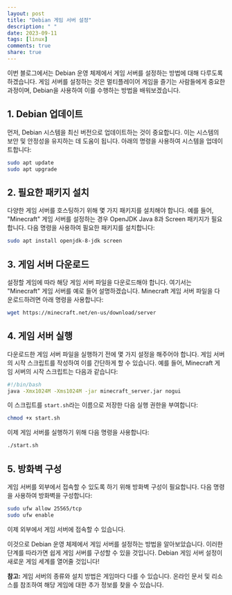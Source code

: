 ```yaml
---
layout: post
title: "Debian 게임 서버 설정"
description: " "
date: 2023-09-11
tags: [linux]
comments: true
share: true
---
```


이번 블로그에서는 Debian 운영 체제에서 게임 서버를 설정하는 방법에 대해 다루도록 하겠습니다. 게임 서버를 설정하는 것은 멀티플레이어 게임을 즐기는 사람들에게 중요한 과정이며, Debian을 사용하여 이를 수행하는 방법을 배워보겠습니다.

## 1. Debian 업데이트

먼저, Debian 시스템을 최신 버전으로 업데이트하는 것이 중요합니다. 이는 시스템의 보안 및 안정성을 유지하는 데 도움이 됩니다. 아래의 명령을 사용하여 시스템을 업데이트합니다:

```bash
sudo apt update
sudo apt upgrade
```

## 2. 필요한 패키지 설치

다양한 게임 서버를 호스팅하기 위해 몇 가지 패키지를 설치해야 합니다. 예를 들어, "Minecraft" 게임 서버를 설정하는 경우 OpenJDK Java 8과 Screen 패키지가 필요합니다. 다음 명령을 사용하여 필요한 패키지를 설치합니다:

```bash
sudo apt install openjdk-8-jdk screen
```

## 3. 게임 서버 다운로드

설정할 게임에 따라 해당 게임 서버 파일을 다운로드해야 합니다. 여기서는 "Minecraft" 게임 서버를 예로 들어 설명하겠습니다. Minecraft 게임 서버 파일을 다운로드하려면 아래 명령을 사용합니다:

```bash
wget https://minecraft.net/en-us/download/server
```

## 4. 게임 서버 실행

다운로드한 게임 서버 파일을 실행하기 전에 몇 가지 설정을 해주어야 합니다. 게임 서버의 시작 스크립트를 작성하여 이를 간단하게 할 수 있습니다. 예를 들어, Minecraft 게임 서버의 시작 스크립트는 다음과 같습니다:

```bash
#!/bin/bash
java -Xmx1024M -Xms1024M -jar minecraft_server.jar nogui
```

이 스크립트를 `start.sh`라는 이름으로 저장한 다음 실행 권한을 부여합니다:

```bash
chmod +x start.sh
```

이제 게임 서버를 실행하기 위해 다음 명령을 사용합니다:

```bash
./start.sh
```

## 5. 방화벽 구성

게임 서버를 외부에서 접속할 수 있도록 하기 위해 방화벽 구성이 필요합니다. 다음 명령을 사용하여 방화벽을 구성합니다:

```bash
sudo ufw allow 25565/tcp
sudo ufw enable
```

이제 외부에서 게임 서버에 접속할 수 있습니다.

이것으로 Debian 운영 체제에서 게임 서버를 설정하는 방법을 알아보았습니다. 이러한 단계를 따라가면 쉽게 게임 서버를 구성할 수 있을 것입니다. Debian 게임 서버 설정이 새로운 게임 세계를 열어줄 것입니다!

**참고:** 게임 서버의 종류와 설치 방법은 게임마다 다를 수 있습니다. 온라인 문서 및 리소스를 참조하여 해당 게임에 대한 추가 정보를 찾을 수 있습니다.
